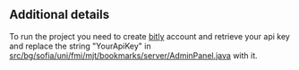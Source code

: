 ## Additional details
To run the project you need to create [bitly](https://bitly.com/) account and retrieve your api key and replace the string "YourApiKey" in\
[src/bg/sofia/uni/fmi/mjt/bookmarks/server/AdminPanel.java](https://github.com/Iliyan31/Bookmark-Manager/blob/main/Source/src/bg/sofia/uni/fmi/mjt/bookmarks/server/AdminPanel.java) with it.
